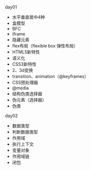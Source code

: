 day01

* 水平垂直居中4种
* 盒模型
* BFC
* iframe
* 隐藏元素
* flex布局（flexible box 弹性布局）
* HTML5新特性
* 语义化
* CSS3新特性
* 2、3d变换
* transition、animation（@keyframes）
* CSS预处理器
* @media
* 结构伪类选择器
* 伪元素（选择器）
* 伪类

day02
* 数据类型
* 判断数据类型
* 作用域
* 执行上下文
* 变量对象
* 作用域链
* 闭包